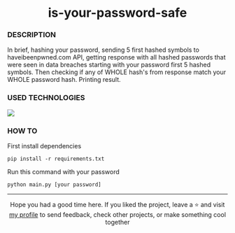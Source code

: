 # <div align="center">is-your-password-safe</div>
### DESCRIPTION

In brief, hashing your password, sending 5 first hashed symbols to haveibeenpwned.com API, getting response with all hashed passwords that were seen in data breaches starting with your password first 5 hashed symbols. Then checking if any of WHOLE hash's from response match your WHOLE password hash. Printing result.

### USED TECHNOLOGIES
<img src="https://img.shields.io/badge/Python-FFD43B?style=for-the-badge&logo=python&logoColor=darkgreen"/>  

### HOW TO
First install dependencies
````
pip install -r requirements.txt
````
Run this command with your password
````
python main.py [your password]
````


***

<div align="center">Hope you had a good time here. If you liked the project, leave a ⭐ and visit <a href="https://github.com/ArziPL">my profile</a> to send feedback, check other projects, or make something cool together</p></div> 
